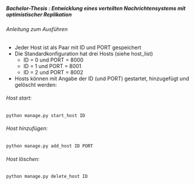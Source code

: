 ##### Bachelor-Thesis : Entwicklung eines verteilten Nachrichtensystems mit optimistischer Replikation

###### Anleitung zum Ausführen

* Jeder Host ist als Paar mit ID und PORT gespeichert
* Die Standardkonfiguration hat drei Hosts (siehe host_list)
	* ID = 0 und PORT = 8000
	* ID = 1 und PORT = 8001
	* ID = 2 und PORT = 8002
* Hosts können mit Angabe der ID (und PORT) gestartet, hinzugefügt und gelöscht werden:

###### Host start:

```
python manage.py start_host ID
```

###### Host hinzufügen:

```
python manage.py add_host ID PORT
```

###### Host löschen:

```
python manage.py delete_host ID
```

